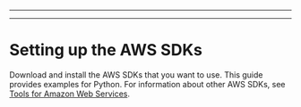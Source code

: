 --------

--------

# Setting up the AWS SDKs<a name="aws-kendra-set-up-sdks"></a>

Download and install the AWS SDKs that you want to use\. This guide provides examples for Python\. For information about other AWS SDKs, see [Tools for Amazon Web Services](https://aws.amazon.com/tools/)\.